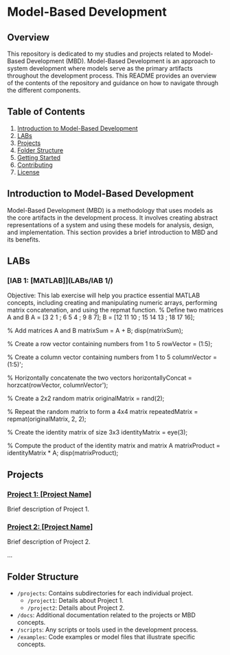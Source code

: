 # Model-Based Development 

## Overview

This repository is dedicated to my studies and projects related to Model-Based Development (MBD). Model-Based Development is an approach to system development where models serve as the primary artifacts throughout the development process. This README provides an overview of the contents of the repository and guidance on how to navigate through the different components.

## Table of Contents

1. [Introduction to Model-Based Development](#introduction-to-model-based-development)
2. [LABs](#LABs)
3. [Projects](#projects)
4. [Folder Structure](#folder-structure)
5. [Getting Started](#getting-started)
6. [Contributing](#contributing)
7. [License](#license)

## Introduction to Model-Based Development

Model-Based Development (MBD) is a methodology that uses models as the core artifacts in the development process. It involves creating abstract representations of a system and using these models for analysis, design, and implementation. This section provides a brief introduction to MBD and its benefits.

## LABs

### [lAB 1: [MATLAB]](LABs/lAB 1/)

Objective: This lab exercise will help you practice essential MATLAB concepts, including
creating and manipulating numeric arrays, performing matrix concatenation, and using the
repmat function.
% Define two matrices A and B
A = [3 2 1 ; 6 5 4 ; 9 8 7];
B = [12 11 10 ; 15 14 13 ; 18 17 16];

% Add matrices A and B
matrixSum = A + B;
disp(matrixSum);

% Create a row vector containing numbers from 1 to 5
rowVector = (1:5);

% Create a column vector containing numbers from 1 to 5
columnVector = (1:5)';

% Horizontally concatenate the two vectors
horizontallyConcat = horzcat(rowVector, columnVector');

% Create a 2x2 random matrix
originalMatrix = rand(2);

% Repeat the random matrix to form a 4x4 matrix
repeatedMatrix = repmat(originalMatrix, 2, 2);

% Create the identity matrix of size 3x3
identityMatrix = eye(3);

% Compute the product of the identity matrix and matrix A
matrixProduct = identityMatrix * A;
disp(matrixProduct);


## Projects

### [Project 1: [Project Name]](projects/project1/)

Brief description of Project 1.

### [Project 2: [Project Name]](projects/project2/)

Brief description of Project 2.

...

## Folder Structure

- `/projects`: Contains subdirectories for each individual project.
  - `/project1`: Details about Project 1.
  - `/project2`: Details about Project 2.
- `/docs`: Additional documentation related to the projects or MBD concepts.
- `/scripts`: Any scripts or tools used in the development process.
- `/examples`: Code examples or model files that illustrate specific concepts.

